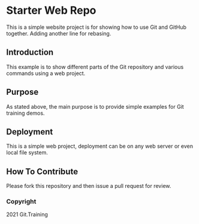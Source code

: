 # Starter Web Repo

This is a simple website project is for showing how to use Git and GitHub together. Adding another line for rebasing.

## Introduction

This example is to show different parts of the Git repository and various commands using a web project.

## Purpose

As stated above, the main purpose is to provide simple examples for Git training demos.

## Deployment

This is a simple web project, deployment can be on any web server or even local file system.

## How To Contribute

Please fork this repository and then issue a pull request for review.

### Copyright

2021 Git.Training